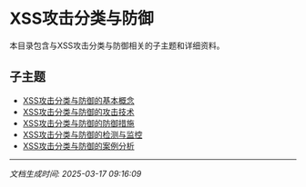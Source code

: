 # XSS攻击分类与防御

本目录包含与XSS攻击分类与防御相关的子主题和详细资料。

## 子主题

- [XSS攻击分类与防御的基本概念](xss-defense/basic-concepts.md)
- [XSS攻击分类与防御的攻击技术](xss-defense/attack-techniques.md)
- [XSS攻击分类与防御的防御措施](xss-defense/defense-measures.md)
- [XSS攻击分类与防御的检测与监控](xss-defense/detection-monitoring.md)
- [XSS攻击分类与防御的案例分析](xss-defense/case-studies.md)

---

*文档生成时间: 2025-03-17 09:16:09*
